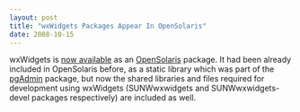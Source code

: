 ```yaml
---
layout: post
title: "wxWidgets Packages Appear In OpenSolaris"
date: 2008-10-15
---
```


wxWidgets is [now available][1] as an [OpenSolaris][2] package. It had been
already included in OpenSolaris before, as a static library which was part of
the [pgAdmin][3] package, but now the shared libraries and files required for
development using wxWidgets (SUNWwxwidgets and SUNWwxwidgets-devel packages
respectively) are included as well.

[1]: http://blogs.sun.com/wittyman/entry/wxwidgets_in_opensolaris
[2]: http://opensolaris.org/os/
[3]: http://www.pgadmin.org/